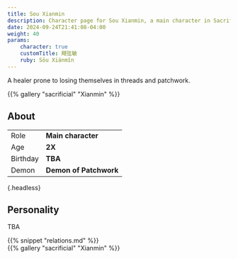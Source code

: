 ```yaml
---
title: Sou Xianmin
description: Character page for Sou Xianmin, a main character in Sacrificial
date: 2024-09-24T21:41:08-04:00
weight: 40
params:
    character: true
    customTitle: 飕弦敏
    ruby: Sōu Xiánmǐn
---
```


A healer prone to losing themselves in threads and patchwork.

<!--more-->

<section class="gallery">
{{% gallery "sacrificial" "Xianmin" %}}
</section>

<section class="info">

## About

<div class="about-box">

|          |                 |
| -------- | --------------- |
| Role     | **Main character** |
| Age      | **2X**          |
| Birthday | **TBA**         |
| Demon    | **Demon of Patchwork**        |
{.headless}

</div>

## Personality

TBA

</section>
<section class="relations">
{{% snippet "relations.md" %}}
</section>
<section class="gallery">
{{% gallery "sacrificial" "Xianmin" %}}
</section>
<section class="extra">
</section>

